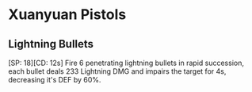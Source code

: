 # Xuanyuan Pistols

## Lightning Bullets

[SP: 18][CD: 12s] Fire 6 penetrating lightning bullets in rapid succession, each bullet deals 233 Lightning DMG and impairs the target for 4s, decreasing it's DEF by 60%.